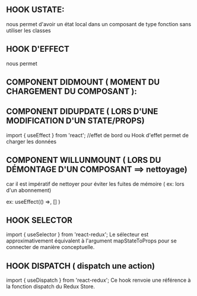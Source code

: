 ## HOOK USTATE:
 nous permet d'avoir un état local dans un composant de type fonction sans utiliser les classes

## HOOK D'EFFECT 
  nous permet
  ## COMPONENT DIDMOUNT ( MOMENT DU CHARGEMENT DU COMPOSANT ):
  ## COMPONENT DIDUPDATE ( LORS D'UNE MODIFICATION D'UN STATE/PROPS)
import { useEffect } from 'react'; 
//effet de bord ou Hook d'effet permet de charger les données 
  ## COMPONENT WILLUNMOUNT ( LORS DU DÉMONTAGE D'UN COMPOSANT ==> nettoyage)
  car il est impératif de nettoyer pour éviter les fuites de mémoire ( ex: lors d'un abonnement)

  ex: useEffect(() =>, [] )


## HOOK SELECTOR
import { useSelector } from 'react-redux'; 
Le sélecteur est approximativement équivalent à l'argument mapStateToProps pour se connecter de manière conceptuelle.

## HOOK DISPATCH ( dispatch une action)
import { useDispatch } from 'react-redux'; 
Ce hook renvoie une référence à la fonction dispatch du  Redux Store. 
